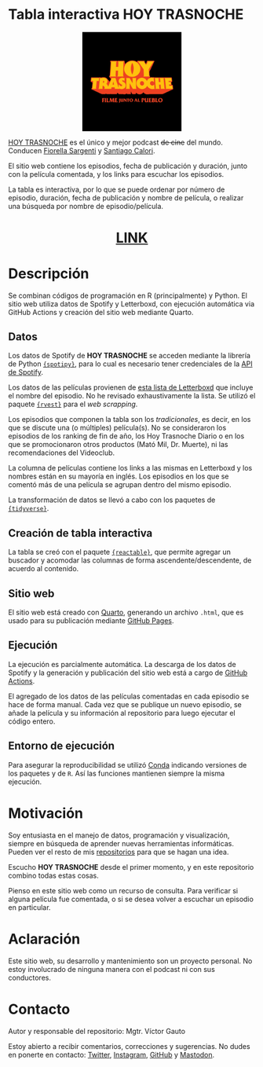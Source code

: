 # Tabla interactiva HOY TRASNOCHE

<p align="center">
<img src="img/logo.jpeg" width=40% align="center">
</p>

[HOY TRASNOCHE](https://open.spotify.com/show/6C4MdNWQSPhmzBlIVau30e?si=a46908e386a94946) es el único y mejor podcast ~~de cine~~ del mundo. Conducen [Fiorella Sargenti](https://www.instagram.com/fiosargenti) y [Santiago Calori](https://www.instagram.com/sancalori).

El sitio web contiene los episodios, fecha de publicación y duración, junto con la película comentada, y los links para escuchar los episodios.

La tabla es interactiva, por lo que se puede ordenar por número de episodio, duración, fecha de publicación y nombre de película, o realizar una búsqueda por nombre de episodio/película.

<span align="center">

# [LINK](https://vhgauto.github.io/ht.buscador/)

</span>

# Descripción

Se combinan códigos de programación en R (principalmente) y Python. El sitio web utiliza datos de Spotify y Letterboxd, con ejecución automática via GitHub Actions y creación del sitio web mediante Quarto.

## Datos

Los datos de Spotify de <b>HOY TRASNOCHE</b> se acceden mediante la librería de Python [`{spotipy}`]((https://spotipy.readthedocs.io/)), para lo cual es necesario tener credenciales de la [API de Spotify](https://developer.spotify.com/documentation/web-api).

Los datos de las películas provienen de [esta lista de Letterboxd](https://letterboxd.com/matiasec/list/hoy-trasnoche-con-capitulo/) que incluye el nombre del episodio. No he revisado exhaustivamente la lista. Se utilizó el paquete [`{rvest}`]((https://rvest.tidyverse.org/)) para el <i>web scrapping</i>.

Los episodios que componen la tabla son los <i>tradicionales</i>, es decir, en los que se discute una (o múltiples) película(s). No se consideraron los episodios de los ranking de fin de año, los Hoy Trasnoche Diario o en los que se promocionaron otros productos (Mató Mil, Dr. Muerte), ni las recomendaciones del Videoclub.

La columna de películas contiene los links a las mismas en Letterboxd y los nombres están en su mayoría en inglés. Los episodios en los que se comentó más de una película se agrupan dentro del mismo episodio.

La transformación de datos se llevó a cabo con los paquetes de [`{tidyverse}`]((https://www.tidyverse.org/)).

## Creación de tabla interactiva

La tabla se creó con el paquete [`{reactable}`](https://glin.github.io/reactable/), que permite agregar un buscador y acomodar las columnas de forma ascendente/descendente, de acuerdo al contenido.



## Sitio web

El sitio web está creado con [Quarto](https://quarto.org/), generando un archivo `.html`, que es usado para su publicación mediante [GitHub Pages](https://pages.github.com/).

## Ejecución

La ejecución es parcialmente automática. La descarga de los datos de Spotify y la generación y publicación del sitio web está a cargo de [GitHub Actions](https://docs.github.com/es/actions).

El agregado de los datos de las películas comentadas en cada episodio se hace de forma manual. Cada vez que se publique un nuevo episodio, se añade la película y su información al repositorio para luego ejecutar el código entero.

## Entorno de ejecución

Para asegurar la reproducibilidad se utilizó [Conda](https://docs.conda.io/en/latest/) indicando versiones de los paquetes y de `R`. Así las funciones mantienen siempre la misma ejecución.

# Motivación

Soy entusiasta en el manejo de datos, programación y visualización, siempre en búsqueda de aprender nuevas herramientas informáticas. Pueden ver el resto de mis [repositorios](https://github.com/vhgauto?tab=repositories) para que se hagan una idea.

Escucho <b>HOY TRASNOCHE</b> desde el primer momento, y en este repositorio combino todas estas cosas.

Pienso en este sitio web como un recurso de consulta. Para verificar si alguna película fue comentada, o si se desea volver a escuchar un episodio en particular.

# Aclaración

Este sitio web, su desarrollo y mantenimiento son un proyecto personal. No estoy involucrado de ninguna manera con el podcast ni con sus conductores.

# Contacto

Autor y responsable del repositorio: Mgtr. Víctor Gauto

Estoy abierto a recibir comentarios, correcciones y sugerencias. No dudes en ponerte en contacto: [Twitter](https://twitter.com/vhgauto), [Instagram](https://www.instagram.com/vhgauto/), [GitHub](https://github.com/vhgauto) y [Mastodon](https://mastodon.social/@vhgauto).

